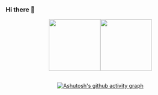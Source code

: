 ### Hi there 👋

<div align=center>
<img height="137px" src="https://github-readme-stats-git-masterrstaa-rickstaa.vercel.app/api?username=Rao-Kai&hide_title=true&hide_border=true&show_icons=trueline_height=21&text_color=000&icon_color=000&bg_color=0,ea6161,ffc64d,fffc4d,52fa5a&theme=graywhite" /><img height="137px" src="https://github-readme-stats-git-masterrstaa-rickstaa.vercel.app/api/top-langs/?username=Rao-Kai&hide_title=true&hide_border=true&layout=compact&langs_count=6&text_color=000&icon_color=fff&bg_color=0,52fa5a,4dfcff,c64dff&theme=graywhite" /><br><br>

[![Ashutosh's github activity graph](https://github-readme-activity-graph.cyclic.app/graph?username=Rao-Kai&theme=tokyo-night)](https://github.com/ashutosh00710/github-readme-activity-graph)
</div>

<!--
**Rao-Kai/Rao-Kai** is a ✨ _special_ ✨ repository because its `README.md` (this file) appears on your GitHub profile.

Here are some ideas to get you started:

- 🔭 I’m currently working on ...
- 🌱 I’m currently learning ...
- 👯 I’m looking to collaborate on ...
- 🤔 I’m looking for help with ...
- 💬 Ask me about ...
- 📫 How to reach me: ...
- 😄 Pronouns: ...
- ⚡ Fun fact: ...
-->
